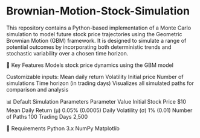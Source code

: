 # Brownian-Motion-Stock-Simulation
This repository contains a Python-based implementation of a Monte Carlo simulation to model future stock price trajectories using the Geometric Brownian Motion (GBM) framework. It is designed to simulate a range of potential outcomes by incorporating both deterministic trends and stochastic variability over a chosen time horizon.

🔧 Key Features
Models stock price dynamics using the GBM model

Customizable inputs:
Mean daily return
Volatility
Initial price
Number of simulations
Time horizon (in trading days)
Visualizes all simulated paths for comparison and analysis

📊 Default Simulation Parameters
Parameter	Value
Initial Stock Price	$10
Mean Daily Return (μ)	0.05% (0.0005)
Daily Volatility (σ)	1% (0.01)
Number of Paths	100
Trading Days	2,500

🧱 Requirements
Python 3.x
NumPy
Matplotlib
